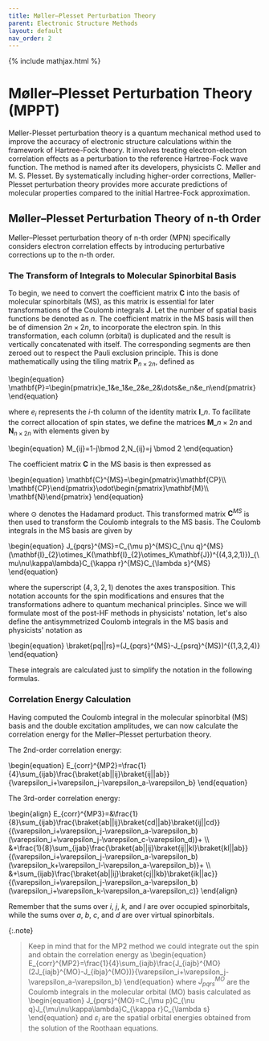 ```yaml
---
title: Møller–Plesset Perturbation Theory
parent: Electronic Structure Methods
layout: default
nav_order: 2
---
```

{% include mathjax.html %}

# Møller–Plesset Perturbation Theory (MPPT)

Møller-Plesset perturbation theory is a quantum mechanical method used to improve the accuracy of electronic structure calculations within the framework of Hartree-Fock theory. It involves treating electron-electron correlation effects as a perturbation to the reference Hartree-Fock wave function. The method is named after its developers, physicists C. Møller and M. S. Plesset. By systematically including higher-order corrections, Møller-Plesset perturbation theory provides more accurate predictions of molecular properties compared to the initial Hartree-Fock approximation.

## Møller–Plesset Perturbation Theory of n-th Order

Møller–Plesset perturbation theory of n-th order (MPN) specifically considers electron correlation effects by introducing perturbative corrections up to the n-th order.

### The Transform of Integrals to Molecular Spinorbital Basis

To begin, we need to convert the coefficient matrix $\mathbf{C}$ into the basis of molecular spinorbitals (MS), as this matrix is essential for later transformations of the Coulomb integrals $\mathbf{J}$. Let the number of spatial basis functions be denoted as $n$. The coefficient matrix in the MS basis will then be of dimension $2n \times 2n$, to incorporate the electron spin. In this transformation, each column (orbital) is duplicated and the result is vertically concatenated with itself. The corresponding segments are then zeroed out to respect the Pauli exclusion principle. This is done mathematically using the tiling matrix $\mathbf{P}_{n \times 2n}$, defined as

\begin{equation}
\mathbf{P}=\begin{pmatrix}e_1&e_1&e_2&e_2&\dots&e_n&e_n\end{pmatrix}
\end{equation}

where $e_i$ represents the $i$-th column of the identity matrix $\mathbf{I}\_n$. To facilitate the correct allocation of spin states, we define the matrices $\mathbf{M}\_{n \times 2n}$ and $\mathbf{N}_{n \times 2n}$ with elements given by

\begin{equation}
M_{ij}=1-j\bmod 2,N_{ij}=j \bmod 2
\end{equation}

The coefficient matrix $\mathbf{C}$ in the MS basis is then expressed as

\begin{equation}
\mathbf{C}^{MS}=\begin{pmatrix}\mathbf{CP}\\\ \mathbf{CP}\end{pmatrix}\odot\begin{pmatrix}\mathbf{M}\\\ \mathbf{N}\end{pmatrix}
\end{equation}

where $\odot$ denotes the Hadamard product. This transformed matrix $\mathbf{C}^{MS}$ is then used to transform the Coulomb integrals to the MS basis. The Coulomb integrals in the MS basis are given by

\begin{equation}
J_{pqrs}^{MS}=C_{\mu p}^{MS}C_{\nu q}^{MS}(\mathbf{I}\_{2}\otimes_K(\mathbf{I}\_{2}\otimes_K\mathbf{J})^{(4,3,2,1)})\_{\mu\nu\kappa\lambda}C_{\kappa r}^{MS}C_{\lambda s}^{MS}
\end{equation}

where the superscript $(4,3,2,1)$ denotes the axes transposition. This notation accounts for the spin modifications and ensures that the transformations adhere to quantum mechanical principles. Since we will formulate most of the post-HF methods in physicists' notation, let's also define the antisymmetrized Coulomb integrals in the MS basis and physicists' notation as

\begin{equation}
\braket{pq||rs}=(J_{pqrs}^{MS}-J_{psrq}^{MS})^{(1,3,2,4)}
\end{equation}

These integrals are calculated just to simplify the notation in the following formulas.

### Correlation Energy Calculation

Having computed the Coulomb integral in the molecular spinorbital (MS) basis and the double excitation amplitudes, we can now calculate the correlation energy for the Møller–Plesset perturbation theory.

The 2nd-order correlation energy:

\begin{equation}
E_{corr}^{MP2}=\frac{1}{4}\sum_{ijab}\frac{\braket{ab||ij}\braket{ij||ab}}{\varepsilon_i+\varepsilon_j-\varepsilon_a-\varepsilon_b}
\end{equation}

The 3rd-order correlation energy:

\begin{align}
E_{corr}^{MP3}=&\frac{1}{8}\sum_{ijab}\frac{\braket{ab||ij}\braket{cd||ab}\braket{ij||cd}}{(\varepsilon_i+\varepsilon_j-\varepsilon_a-\varepsilon_b)(\varepsilon_i+\varepsilon_j-\varepsilon_c-\varepsilon_d)}+ \\\\\
&+\frac{1}{8}\sum_{ijab}\frac{\braket{ab||ij}\braket{ij||kl}\braket{kl||ab}}{(\varepsilon_i+\varepsilon_j-\varepsilon_a-\varepsilon_b)(\varepsilon_k+\varepsilon_l-\varepsilon_a-\varepsilon_b)}+ \\\\\
&+\sum_{ijab}\frac{\braket{ab||ij}\braket{cj||kb}\braket{ik||ac}}{(\varepsilon_i+\varepsilon_j-\varepsilon_a-\varepsilon_b)(\varepsilon_i+\varepsilon_k-\varepsilon_a-\varepsilon_c)}
\end{align}

Remember that the sums over $i$, $j$, $k$, and $l$ are over occupied spinorbitals, while the sums over $a$, $b$, $c$, and $d$ are over virtual spinorbitals.

{:.note}
> Keep in mind that for the MP2 method we could integrate out the spin and obtain the correlation energy as
> \begin{equation}
> E_{corr}^{MP2}=\frac{1}{4}\sum_{iajb}\frac{J_{iajb}^{MO}(2J_{iajb}^{MO}-J_{ibja}^{MO})}{\varepsilon_i+\varepsilon_j-\varepsilon_a-\varepsilon_b}
> \end{equation}
> where $J_{pqrs}^{MO}$ are the Coulomb integrals in the molecular orbital (MO) basis calculated as
> \begin{equation}
> J_{pqrs}^{MO}=C_{\mu p}C_{\nu q}J_{\mu\nu\kappa\lambda}C_{\kappa r}C_{\lambda s}
> \end{equation}
> and $\varepsilon_i$ are the spatial orbital energies obtained from the solution of the Roothaan equations.
